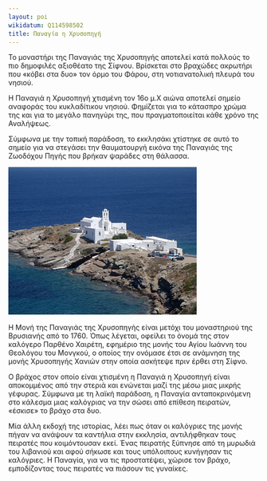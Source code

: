 ```yaml
---
layout: poi
wikidatum: Q114598502
title: Παναγία η Χρυσοπηγή
---
```


Το μοναστήρι της Παναγιάς της Χρυσοπηγής αποτελεί κατά πολλούς το πιο δημοφιλές αξιοθέατο της Σίφνου. Βρίσκεται στο βραχώδες ακρωτήρι που «κόβει στα δυο» τον όρμο του Φάρου, στη νοτιανατολική πλευρά του νησιού.

Η Παναγιά η Χρυσοπηγή χτισμένη τον 16ο μ.Χ αιώνα αποτελεί σημείο αναφοράς του κυκλαδίτικου νησιού. Φημίζεται για το κάτασπρο χρώμα της και για το μεγάλο πανηγύρι της, που πραγματοποιείται κάθε χρόνο της Αναλήψεως.

Σύμφωνα με την τοπική παράδοση, το εκκλησάκι χτίστηκε σε αυτό το σημείο για να στεγάσει την θαυματουργή εικόνα της Παναγιάς της Ζωοδόχου Πηγής που βρήκαν ψαράδες στη θάλασσα.

![gold](../assets/img/gold.png)

Η Μονή της Παναγιάς της Χρυσοπηγής είναι μετόχι του μοναστηριού της Βρυσιανής από το 1760. Όπως λέγεται, οφείλει το όνομά της στον καλόγερο Παρθένο Χαιρέτη, εφημέριο της μονής του Αγίου Ιωάννη του Θεολόγου του Μονγκού, ο οποίος την ονόμασε έτσι σε ανάμνηση της μονής Χρυσοπηγής Χανιών στην οποία ασκήτεψε πριν έρθει στη Σίφνο.

Ο βράχος στον οποίο είναι χτισμένη η Παναγιά η Χρυσοπηγή είναι αποκομμένος από την στεριά και ενώνεται μαζί της μέσω μιας μικρής γέφυρας. Σύμφωνα με τη λαϊκή παράδοση, η Παναγία ανταποκρινόμενη στο κάλεσμα μιας καλόγριας να την σώσει από επίθεση πειρατών, «έσκισε» το βράχο στα δυο.

Μία άλλη εκδοχή της ιστορίας, λέει πως όταν οι καλόγριες της μονής πήγαν να ανάψουν τα καντήλια στην εκκλησία, αντιλήφθηκαν τους πειρατές που κοιμόντουσαν εκεί. Ένας πειρατής ξύπνησε από τη μυρωδιά του λιβανιού και αφού σήκωσε και τους υπόλοιπους κυνήγησαν τις καλόγριες. Η Παναγία, για να τις προστατέψει, χώρισε τον βράχο, εμποδίζοντας τους πειρατές να πιάσουν τις γυναίκες.

